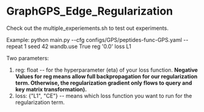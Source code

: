 # GraphGPS_Edge_Regularization

Check out the multiple_experiements.sh to test out experiments. 

Example: 
python main.py --cfg configs/GPS/peptides-func-GPS.yaml  --repeat 1  seed 42  wandb.use True reg '0.0' loss L1

Two parameters:
1. reg: float -- for the hyperparameter (eta) of your loss function. **Negative Values for reg means allow full backpropagation for our regularization term. Otherwise, the regularization gradient only flows to query and key matrix transformation).**
2. loss: {"L1", "CE"} -- means which loss function you want to run for the regularization term. 
